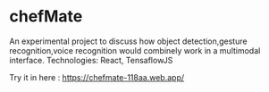 # chefMate
An experimental project to discuss how object detection,gesture recognition,voice recognition would combinely work in a multimodal interface.
Technologies: React, TensaflowJS

Try it in here : https://chefmate-118aa.web.app/
